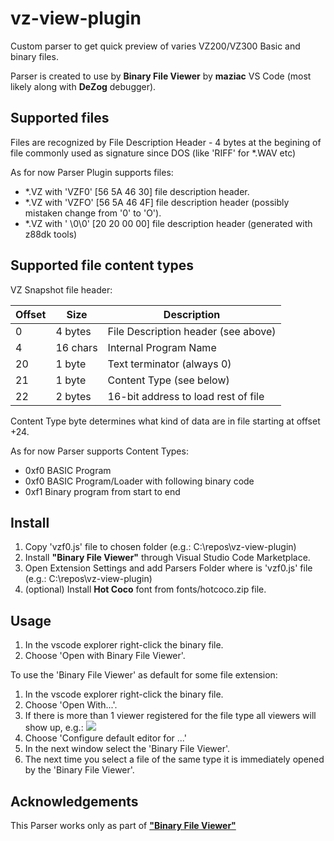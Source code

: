 # vz-view-plugin

Custom parser to get quick preview of varies VZ200/VZ300 Basic and binary files.

Parser is created to use by **Binary File Viewer** by **maziac** VS Code (most likely along with **DeZog** debugger).

## Supported files

Files are recognized by File Description Header - 4 bytes at the begining of file commonly used as signature since DOS (like 'RIFF' for *.WAV etc)

As for now Parser Plugin supports files:
- *.VZ with 'VZF0' [56 5A 46 30] file description header.
- *.VZ with 'VZFO' [56 5A 46 4F] file description header (possibly mistaken change from '0' to 'O').
- *.VZ with '  \0\0' [20 20 00 00] file description header (generated with z88dk tools)

## Supported file content types

VZ Snapshot file header:

| Offset  | Size     | Description                         |
|---------|----------|-------------------------------------|
|  0      | 4 bytes  | File Description header (see above) |
|  4      | 16 chars | Internal Program Name               |
|  20     | 1 byte   | Text terminator (always 0)          |
|  21     | 1 byte   | Content Type (see below)            |
|  22     | 2 bytes  | 16-bit address to load rest of file |

Content Type byte determines what kind of data are in file starting at offset +24.

As for now Parser supports Content Types:
- 0xf0 BASIC Program 
- 0xf0 BASIC Program/Loader with following binary code 
- 0xf1 Binary program from start to end


 ## Install

1. Copy 'vzf0.js' file to chosen folder (e.g.: C:\repos\vz-view-plugin\)
2. Install **"Binary File Viewer"** through Visual Studio Code Marketplace.
3. Open Extension Settings and add Parsers Folder where is 'vzf0.js' file (e.g.: C:\repos\vz-view-plugin\)
4. (optional) Install **Hot Coco** font from fonts/hotcoco.zip file.

## Usage

1. In the vscode explorer right-click the binary file.
2. Choose 'Open with Binary File Viewer'.

To use the 'Binary File Viewer' as default for some file extension:
1. In the vscode explorer right-click the binary file.
2. Choose 'Open With...'.
3. If there is more than 1 viewer registered for the file type all viewers will show up, e.g.:
![](https://github.com/maziac/binary-file-viewer/blob/main/assets/remote/viewer_selection.jpg)
4. Choose 'Configure default editor for ...'
5. In the next window select the 'Binary File Viewer'.
6. The next time you select a file of the same type it is immediately opened by the 'Binary File Viewer'.


## Acknowledgements

This Parser works only as part of [**"Binary File Viewer"**](https://github.com/maziac/binary-file-viewer) 

